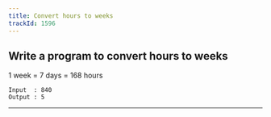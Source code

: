 ```yaml
---
title: Convert hours to weeks
trackId: 1596
---
```


## Write a program to convert hours to weeks

1 week = 7 days = 168 hours

```
Input  : 840
Output : 5
```

---
